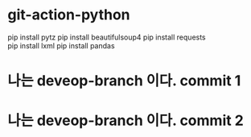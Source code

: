 # git-action-python

pip install pytz
pip install beautifulsoup4 
pip install requests    
pip install lxml
pip install pandas    

# 나는 deveop-branch 이다. commit 1

# 나는 deveop-branch 이다. commit 2
